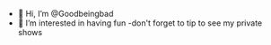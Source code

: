 - 👋 Hi, I’m @Goodbeingbad
- 👀 I’m interested in having fun
-don't forget to tip to see my private shows
<!---
Goodbeingbad/Goodbeingbad is a ✨ special ✨ repository because its `README.md` (this file) appears on your GitHub profile.
You can click the Preview link to take a look at your changes.
--->
